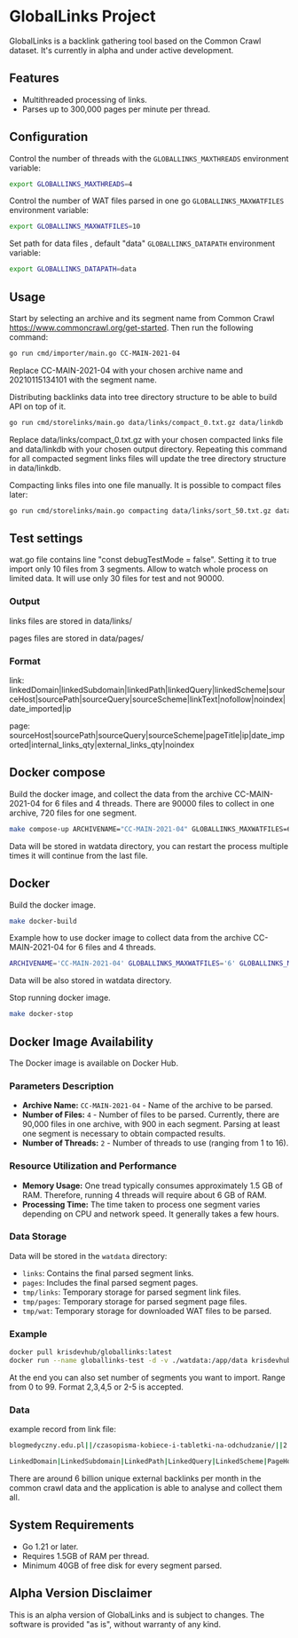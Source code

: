 # GlobalLinks Project

GlobalLinks is a backlink gathering tool based on the Common Crawl dataset. It's currently in alpha and under active development.

## Features

- Multithreaded processing of links.
- Parses up to 300,000 pages per minute per thread.

## Configuration

Control the number of threads with the `GLOBALLINKS_MAXTHREADS` environment variable:

```sh
export GLOBALLINKS_MAXTHREADS=4
```

Control the number of WAT files parsed in one go `GLOBALLINKS_MAXWATFILES` environment variable:

```sh
export GLOBALLINKS_MAXWATFILES=10
```

Set path for data files , default "data" `GLOBALLINKS_DATAPATH` environment variable:

```sh
export GLOBALLINKS_DATAPATH=data
```

## Usage
Start by selecting an archive and its segment name from Common Crawl https://www.commoncrawl.org/get-started. Then run the following command:

```sh
go run cmd/importer/main.go CC-MAIN-2021-04
```

Replace CC-MAIN-2021-04 with your chosen archive name and 20210115134101 with the segment name.

Distributing backlinks data into tree directory structure to be able to build API on top of it.

```sh
go run cmd/storelinks/main.go data/links/compact_0.txt.gz data/linkdb

```

Replace data/links/compact_0.txt.gz with your chosen compacted links file and data/linkdb with your chosen output directory.
Repeating this command for all compacted segment links files will update the tree directory structure in data/linkdb.

Compacting links files into one file manually. It is possible to compact files later: 

```sh
go run cmd/storelinks/main.go compacting data/links/sort_50.txt.gz data/links/compact_50.txt.gz
```

## Test settings

wat.go file contains line "const debugTestMode = false". Setting it to true import only 10 files from 3 segments. Allow to watch whole process on limited data. It will use only 30 files for test and not 90000.

### Output

links files are stored in data/links/

pages files are stored in data/pages/

### Format

link: linkedDomain|linkedSubdomain|linkedPath|linkedQuery|linkedScheme|sourceHost|sourcePath|sourceQuery|sourceScheme|linkText|nofollow|noindex|date_imported|ip

page: sourceHost|sourcePath|sourceQuery|sourceScheme|pageTitle|ip|date_imported|internal_links_qty|external_links_qty|noindex

## Docker compose
Build the docker image, and collect the data from the archive CC-MAIN-2021-04 for 6 files and 4 threads.
There are 90000 files to collect in one archive, 720 files for one segment.

```sh
make compose-up ARCHIVENAME="CC-MAIN-2021-04" GLOBALLINKS_MAXWATFILES=6 GLOBALLINKS_MAXTHREADS=4
```

Data will be stored in watdata directory, you can restart the process multiple times it will continue from the last file.

## Docker

Build the docker image.

```sh
make docker-build
```

Example how to use docker image to collect data from the archive CC-MAIN-2021-04 for 6 files and 4 threads.

```sh
ARCHIVENAME='CC-MAIN-2021-04' GLOBALLINKS_MAXWATFILES='6' GLOBALLINKS_MAXTHREADS='4' make docker-start
```

Data will be also stored in watdata directory.

Stop running docker image.

```sh
make docker-stop
```

## Docker Image Availability
The Docker image is available on Docker Hub.

### Parameters Description
- **Archive Name:** `CC-MAIN-2021-04` - Name of the archive to be parsed.
- **Number of Files:** `4` - Number of files to be parsed. Currently, there are 90,000 files in one archive, with 900 in each segment. Parsing at least one segment is necessary to obtain compacted results.
- **Number of Threads:** `2` - Number of threads to use (ranging from 1 to 16).

### Resource Utilization and Performance
- **Memory Usage:** One tread typically consumes approximately 1.5 GB of RAM. Therefore, running 4 threads will require about 6 GB of RAM.
- **Processing Time:** The time taken to process one segment varies depending on CPU and network speed. It generally takes a few hours.

### Data Storage
Data will be stored in the `watdata` directory:
- `links`: Contains the final parsed segment links.
- `pages`: Includes the final parsed segment pages.
- `tmp/links`: Temporary storage for parsed segment link files.
- `tmp/pages`: Temporary storage for parsed segment page files.
- `tmp/wat`: Temporary storage for downloaded WAT files to be parsed.

### Example
```sh
docker pull krisdevhub/globallinks:latest   
docker run --name globallinks-test -d -v ./watdata:/app/data krisdevhub/globallinks:latest /app/importer CC-MAIN-2021-04 4 2
```

At the end you can also set number of segments you want to import. Range from 0 to 99. Format 2,3,4,5 or 2-5 is accepted.

### Data

example record from link file:

```sh
blogmedyczny.edu.pl||/czasopisma-kobiece-i-tabletki-na-odchudzanie/||2|turysta24.pl|/tabletki-odchudzajace-moga-pomoc-zredukowac-wage/||2|turysta24.pl|/tabletki-odchudzajace-moga-pomoc-zredukowac-wage/||2|Theme Palace|0|0|2023-02-04|51.75.43.178

LinkedDomain|LinkedSubdomain|LinkedPath|LinkedQuery|LinkedScheme|PageHost|PagePath|PageQuery|PageScheme|LinkText|NoFollow|NoIndex|DateImported|IP
```

There are around 6 billion unique external backlinks per month in the common crawl data and the application is able to analyse and collect them all.

## System Requirements
- Go 1.21 or later.
- Requires 1.5GB of RAM per thread.
- Minimum 40GB of free disk for every segment parsed.

## Alpha Version Disclaimer
This is an alpha version of GlobalLinks and is subject to changes. The software is provided "as is", without warranty of any kind.

